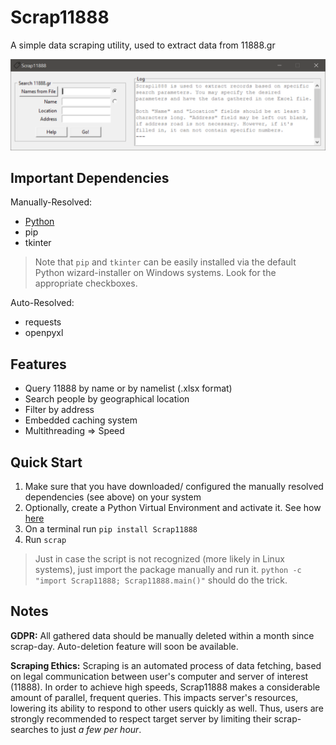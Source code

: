 # Scrap11888
A simple data scraping utility, used to extract data from 11888.gr

![Screenshot of Scrap11888](https://github.com/GeorgeVasiliadis/Scrap11888/blob/b68cf99897dc6c92938917315d8d64a3dcc7831c/res/Scrap11888-Screenshot.PNG)

## Important Dependencies
Manually-Resolved:
- [Python](https://www.python.org/)
- pip
- tkinter

> Note that  `pip` and `tkinter` can be easily installed via the default Python wizard-installer on Windows systems. Look for the appropriate checkboxes.

Auto-Resolved:
- requests
- openpyxl

## Features
- Query 11888 by name or by namelist (.xlsx format)
- Search people by geographical location
- Filter by address
- Embedded caching system
- Multithreading => Speed


## Quick Start
1. Make sure that you have downloaded/ configured the manually resolved dependencies (see above) on your system
2. Optionally, create a Python Virtual Environment and activate it. See how [here](https://docs.python.org/3/library/venv.html)
2. On a terminal run `pip install Scrap11888`
3. Run `scrap`

> Just in case the script is not recognized (more likely in Linux systems), just import the package manually and run it. `python -c "import Scrap11888; Scrap11888.main()"` should do the trick.

## Notes
**GDPR:** All gathered data should be manually deleted within a month since scrap-day. Auto-deletion feature will soon be available.

**Scraping Ethics:** Scraping is an automated process of data fetching, based on legal communication between user's computer and server of interest (11888). In order to achieve high speeds, Scrap11888 makes a considerable amount of parallel, frequent queries. This impacts server's resources, lowering its ability to respond to other users quickly as well. Thus, users are strongly recommended to respect target server by limiting their scrap-searches to just _a few per hour_.
